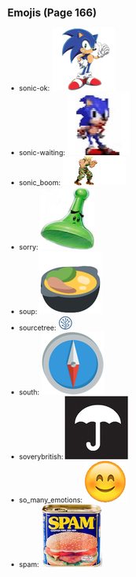 
## Emojis (Page 166)

* sonic-ok: ![sonic-ok](output/sonic-ok.png)
* sonic-waiting: ![sonic-waiting](output/sonic-waiting.gif)
* sonic_boom: ![sonic_boom](output/sonic_boom.gif)
* sorry: ![sorry](output/sorry.jpg)
* soup: ![soup](output/soup.png)
* sourcetree: ![sourcetree](output/sourcetree.png)
* south: ![south](output/south.png)
* soverybritish: ![soverybritish](output/soverybritish.png)
* so_many_emotions: ![so_many_emotions](output/so_many_emotions.gif)
* spam: ![spam](output/spam.jpg)
